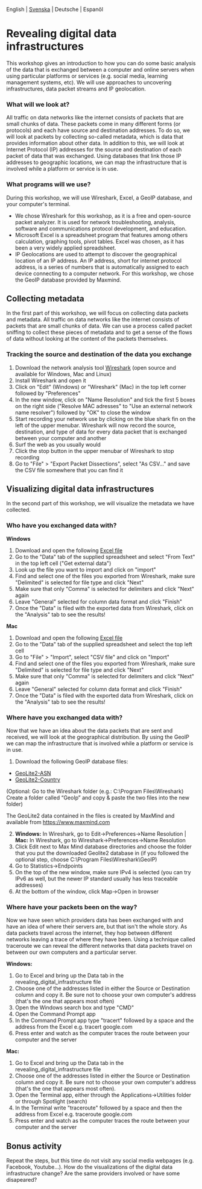 English | [Svenska](/sv.md) | Deutsche | Espanõl

# Revealing digital data infrastructures
This workshop gives an introduction to how you can do some basic analysis of the data that is exchanged between a computer and online servers when using particular platforms or services (e.g. social media, learning management systems, etc). We will use approaches to uncovering infrastructures, data packet streams and IP geolocation.

### What will we look at?
All traffic on data networks like the internet consists of packets that are small chunks of data. These packets come in many different forms (or protocols) and each have source and destination addresses. To do so, we will look at packets by collecting so-called metadata, which is data that provides information about other data.
In addition to this, we will look at Internet Protocol (IP) addresses for the source and destination of each packet of data that was exchanged. Using databases that link those IP addresses to geographic locations, we can map the infrastructure that is involved while a platform or service is in use.

### What programs will we use?
During this workshop, we will use Wireshark, Excel, a GeoIP database, and your computer's terminal. 
- We chose Wireshark for this workshop, as it is a free and open-source packet analyzer. It is used for network troubleshooting, analysis, software and communications protocol development, and education.
- Microsoft Excel is a spreadsheet program that features among others calculation, graphing tools, pivot tables. Excel was chosen, as it has been a very widely applied spreadsheet. 
- IP Geolocations are used to attempt to discover the geographical location of an IP address. An IP address, short for internet protocol address, is a series of numbers that is automatically assigned to each device connecting to a computer network. For this workshop, we chose the GeoIP database provided by Maxmind.

## Collecting metadata
In the first part of this workshop, we will focus on collecting data packets and metadata. 
All traffic on data networks like the internet consists of packets that are small chunks of data. We can use a process called packet sniffing to collect these pieces of metadata and to get a sense of the flows of data without looking at the content of the packets themselves.

### Tracking the source and destination of the data you exchange
1. Download the network analysis tool [Wireshark](https://www.wireshark.org) (open source and available for Windows, Mac and Linux)
2. Install Wireshark and open it
3. Click on "Edit" (Windows) or "Wireshark" (Mac) in the top left corner followed by "Preferences"
4. In the new window, click on "Name Resolution" and tick the first 5 boxes on the right side ("Resolve MAC adresses" to "Use an external network name resolver") followed by "OK" to close the window
5. Start recording your network use by clicking on the blue shark fin on the left of the upper menubar. Wireshark will now record the source, destination, and type of data for every data packet that is exchanged between your computer and another
6. Surf the web as you usually would
7. Click the stop button in the upper menubar of Wireshark to stop recording
8. Go to "File" > "Export Packet Dissections", select "As CSV..." and save the CSV file somewhere that you can find it

## Visualizing digital data infrastructures
In the second part of this workshop, we will visualize the metadata we have collected.

### Who have you exchanged data with?
**Windows**
1. Download and open the following <a href="/revealing_digital_infrastructure201103.xlsx" download="download">Excel file</a>
2. Go to the "Data" tab of the supplied spreadsheet and select "From Text" in the top left cell ("Get external data") 
3. Look up the file you want to import and click on "import"
4. Find and select one of the files you exported from Wireshark, make sure "Delimited" is selected for file type and click "Next"
5. Make sure that only "Comma" is selected for delimiters and click "Next" again
6. Leave "General" selected for column data format and click "Finish"
7. Once the "Data" is filed with the exported data from Wireshark, click on the "Analysis" tab to see the results!

**Mac**
1. Download and open the following <a href="/revealing_digital_infrastructure201103.xlsx" download="download">Excel file</a>
2. Go to the "Data" tab of the supplied spreadsheet and select the top left cell
3. Go to "File"  > "Import", select "CSV file" and click on "Import"
4. Find and select one of the files you exported from Wireshark, make sure "Delimited" is selected for file type and click "Next"
5. Make sure that only "Comma" is selected for delimiters and click "Next" again
6. Leave "General" selected for column data format and click "Finish"
7. Once the "Data" is filed with the exported data from Wireshark, click on the "Analysis" tab to see the results!

### Where have you exchanged data with?
Now that we have an idea about the data packets that are sent and received, we will look at the geographical distribution. By using the GeoIP we can map the infrastructure that is involved while a platform or service is in use.

1.	Download the following GeoIP database files: 
-  <a href="/GeoLite2-ASN.mmdb" download="download">GeoLite2-ASN</a>
-  <a href="/GeoLite2-Country.mmdb" download="download">GeoLite2-Country</a>

(Optional: Go to the Wireshark folder (e.g.: C:\Program Files\Wireshark) Create a folder called “GeoIp” and copy & paste the two files into the new folder)

The GeoLite2 data contained in the files is created by MaxMind and available from <a href="https://www.maxmind.com">https://www.maxmind.com</a>

2.	**Windows:** In Wireshark, go to Edit→Preferences→Name Resolution | **Mac:** In Wireshark, go to Wireshark→Preferences→Name Resolution
3.	Click Edit next to Max Mind database directories and choose the folder that you put the downloaded Geolite2 database in (if you followed the optional step, choose C:\Program Files\Wireshark\GeoIP) 
4.	Go to Statistics→Endpoints  
5.	On the top of the new window, make sure IPv4 is selected (you can try IPv6 as well, but the newer IP standard usually has less traceable addresses)  
6.	At the bottom of the window, click Map→Open in browser

### Where have your packets been on the way?
Now we have seen which providers data has been exchanged with and have an idea of where their servers are, but that isn't the whole story. As data packets travel across the internet, they hop between different networks leaving a trace of where they have been. Using a technique called traceroute we can reveal the different networks that data packets travel on between our own computers and a particular server.

**Windows:**
1. Go to Excel and bring up the Data tab in the revealing_digital_infrastructure file
2. Choose one of the addresses listed in either the Source or Destination column and copy it. Be sure not to choose your own computer's address (that's the one that appears most often)
3. Open the Windows search box and type "CMD"
4. Open the Command Prompt app
5. In the Command Prompt app type "tracert" followed by a space and the address from the Excel e.g. tracert google.com
6. Press enter and watch as the computer traces the route between your computer and the server

**Mac:**
1. Go to Excel and bring up the Data tab in the revealing_digital_infrastructure file
2. Choose one of the addresses listed in either the Source or Destination column and copy it. Be sure not to choose your own computer's address (that's the one that appears most often).
3. Open the Terminal app, either through the Applications→Utilities folder or through Spotlight (search)
4. In the Terminal write "traceroute" followed by a space and then the address from Excel e.g. traceroute google.com
5. Press enter and watch as the computer traces the route between your computer and the server

## Bonus activity
Repeat the steps, but this time do not visit any social media webpages (e.g. Facebook, Youtube…). How do the visualizations of the digital data infrastructure change? Are the same providers involved or have some disapeared?

